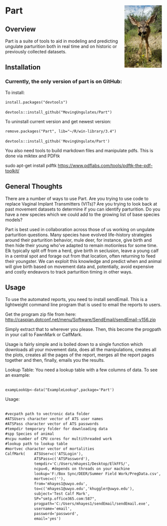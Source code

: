 # Part <img src="man/figures/PartLog.jpg" align="right" height="200" width="120" />

## Overview

Part is a suite of tools to aid in modeling and predicting ungulate parturition both in real time
and on historic or previously collected datasets.

## Installation

### Currently, the only version of part is on GitHub:

To install:

```{r}
install.packages("devtools")

devtools::install_github("MovingUngulates/Part")
```

To uninstall current version and get newest version:

```{r}
remove.packages("Part", lib="~/R/win-library/3.4")

devtools::install_github('MovingUngulate/Part')
```

You also need tools to build markdown files and manipulate pdfs. This is done via miktex and PDFtk

sudo apt-get install pdftk
https://www.pdflabs.com/tools/pdftk-the-pdf-toolkit/


## General Thoughts

There are a number of ways to use Part. Are you trying to use code to replace Vaginal Implant Transmitters (VITs)? Are you trying to look back at past movement datasets to determine if you can identify parturition. Do you have a new species which we could add to the growing list of base species models?

Part is best used in collaboration across those of us working on ungulate parturition questions. Many species have evolved life-history strategies around their parturition behavior, mule deer, for instance, give birth and then hide their young who've adapted to remain motionless for some time. Elk typically split off from a herd, give birth in seclusion, leave a young calf in a central spot and forage out from that location, often returning to feed their youngster. We can exploit this knowledge and predict when and animal will give birth based on movement data and, potentially, avoid expensive and costly endeavors to track parturition timing in other ways.

## Usage

To use the automated reports, you need to install sendEmail. This is a lightweight command line program that is used to email the reports to users. 

Get the program zip file from here: http://caspian.dotconf.net/menu/Software/SendEmail/sendEmail-v156.zip

Simply extract that to wherever you please. Then, this become the progpath in your call to FawnMark or CalfMark.

Usage is fairly simple and is boiled down to a single function which downloads all your movement data, does all the manipulations, creates all the plots, creates all the pages of the report, merges all the report pages together and then, finally, emails you the results.

Lookup Table: You need a lookup table with a few columns of data. To see an example:

```{r}

exampLookUp<-data("ExampleLookup",package='Part')

```


Usage:

```{r}

#vecpath path to vectronic data folder
#ATSUsers character vector of ATS user names
#ATSPass character vector of ATS passwords
#tempdir temporary folder for downloading data
#spp Species of animal
#ncpu number of CPU cores for multithreaded work
#lookup path to lookup table
#mortvec character vector of mortalities 
CalfMark(    ATSUser=c('ATSLogin'),
             ATSPass=c('ATSPassword'),
             tempdir='C:/Users/mhayes1/Desktop/ElkFFS/',
             ncpu=6, #depends on threads on your machine
             lookup='F:/Box Sync/DEER/Summer Field Work/PregData.csv',
             mortvec=c(''),
             from='mhayes1@uwyo.edu',
             to=c('mhayes1@uwyo.edu','khuggler@uwyo.edu'),
             subject='Test Calf Mark',
             SP="smtp.office365.com:587",
             progpath='C:/Users/mhayes1/sendEmail/sendEmail.exe',
             username='email',
             password='password',
             email='yes')

```
